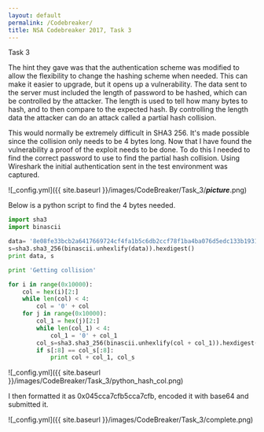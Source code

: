 ```yaml
---
layout: default
permalink: /Codebreaker/
title: NSA Codebreaker 2017, Task 3
---
```


Task 3

The hint they gave was that the authentication scheme was modified to allow the flexibility to change the hashing scheme when needed. This can make it easier to upgrade, but it opens up a vulnerability. The data sent to the server must included the length of password to be hashed, which can be controlled by the attacker. The length is used to tell how many bytes to hash, and to then compare to the expected hash. By controlling the length data the attacker can do an attack called a partial hash collision. 

This would normally be extremely difficult in SHA3 256. It's made possible since the collision only needs to be 4 bytes long. Now that I have found the vulnerability a proof of the exploit needs to be done. To do this I needed to find the correct password to use to find the partial hash collision. Using Wireshark the initial authentication sent in the test environment was captured. 

![_config.yml]({{ site.baseurl }}/images/CodeBreaker/Task_3/***picture***.png)

Below is a python script to find the 4 bytes needed. 

```python
import sha3
import binascii

data= '8e08fe33bcb2a6417669724cf4fa1b5c6db2ccf78f1ba4ba076d5edc133b1931'
s=sha3.sha3_256(binascii.unhexlify(data)).hexdigest()
print data, s

print 'Getting collision'

for i in range(0x10000):
    col = hex(i)[2:]
    while len(col) < 4:
        col = '0' + col
    for j in range(0x10000):
        col_1 = hex(j)[2:]
        while len(col_1) < 4:
            col_1 = '0' + col_1
        col_s=sha3.sha3_256(binascii.unhexlify(col + col_1)).hexdigest()
        if s[:8] == col_s[:8]:
            print col + col_1, col_s
```

![_config.yml]({{ site.baseurl }}/images/CodeBreaker/Task_3/python_hash_col.png)

I then formatted it as 0x045cca7cfb5cca7cfb, encoded it with base64 and submitted it. 

![_config.yml]({{ site.baseurl }}/images/CodeBreaker/Task_3/complete.png)